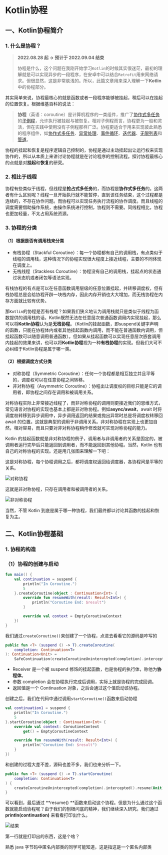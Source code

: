 # Kotlin协程

## 一、Kotlin协程简介

### 1. 什么是协程？

> **2022.08.28 起 -> 预计于 2022.09.04 结束**
>
> 协程是什么，这个问题在我刚开始学习`Kotlin`的时候其实很迷茫，最初的理解就是可以实现异步的一段程序，在安卓中可以结合`Retrofit`用来网络请求。但很显然，这是非常肤浅的。所以，此篇文章用来深入理解一下**Kotlin**中的协程部分。

其实简单来说，协程最核心的就是函数或者一段程序能够被挂起，稍后可以在挂起的位置恢复。根据维基百科的说法：

> **协程**（英语：coroutine）是计算机程序的一类组件，推广了[协作式多任务](https://zh.m.wikipedia.org/wiki/协作式多任务)的[子例程](https://zh.m.wikipedia.org/wiki/子例程)，允许执行被挂起与被恢复。相对子例程而言，协程更为一般和灵活，但在实践中使用没有子例程那样广泛。协程更适合于用来实现彼此熟悉的程序组件，如[协作式多任务](https://zh.m.wikipedia.org/wiki/协作式多任务)、[异常处理](https://zh.m.wikipedia.org/wiki/异常处理)、[事件循环](https://zh.m.wikipedia.org/wiki/事件循环)、[迭代器](https://zh.m.wikipedia.org/wiki/迭代器)、[无限列表](https://zh.m.wikipedia.org/wiki/惰性求值)和[管道](https://zh.m.wikipedia.org/wiki/管道_(软件))。

协程的挂起和恢复是程序逻辑自己控制的，协程是通过主动挂起出让运行权来实现协作的，所以从本质上来讲讨论协程就是在讨论程序的控制流程。探讨协程最核心的点就是对**挂起**和**恢复**的研究。

### 2. 相比于线程

协程有些类似于线程，但线程是**抢占式多任务**的，而协程是**协作式多任务**的。这两者有什么区别呢？线程一旦开始执行就不能暂停，直到该任务结束，这个过程都是连续的，不存在协作问题。而协程可以实现任务执行流程的协作调度。而且线程的调度需要借助操作系统，由操作系统进行控制，协程则不需要。同线程相比，协程也更加轻量，不太占用系统资源。

### 3. 协程的分类

#### （1）根据是否有调用栈来分类

+ 有栈协程（Stackful Coroutine）：每一个协程都有自己的调用栈，有点类似于线程的调用栈，这种情况下的协程实现很大程度上接近线程，主要的不同体现在调度上。
+ 无栈线程（Stackless Coroutine）：协程没有自己的调用栈，挂起点的状态通过状态机或者闭包等语法实现。

有栈协程的有点是可以在任意函数调用层级的任意位置挂起，并转移调度权，但有栈协程总是会给协程开辟一块栈内存，因此内存开销也大大增加，而无栈协程在内存方面就比较有优势。

那`Kotlin`的协程是否有栈呢？如果我们狭义地认为调用栈就只是类似于线程为函数提供的调用栈的话，Kotlin既然无法在任意层次普通函数调用内实现挂起，那么可以将**Kotlin协程**认为是**无栈协程**。（Kotlin的挂起函数，即suspend关键字声明的函数，只能在协程体内或者其他挂起函数内调用，而不能在普通函数内调用，但挂起函数可以随意调用普通函数）。但如果从挂起函数可以实现任意层次嵌套调用内挂起的效果来讲，也可以将**Kotlin协程**视为一种**有栈协程**的实现。但我们大可不必纠结于Kotlin协程是属于哪一类。

#### （2）根据调度方式分类

+ 对称协程（Symmetric Coroutine）：任何一个协程都是相互独立并且平等的，调度权可以在任意协程之间转移。
+ 非对称协程（Asymmetric Coroutine）：协程出让调度权的目标只能是它的调用者，即协程之间存在调用和被调用关系。

对称协程实际上非常接近线程了，而非对称协程的调用则更接近我们的思维方式，常见语言对协程的实现也基本上都是非对称协程。例如**async/await**，await 时将调度权转移到异步调用中，异步调用返回的结果或抛出异常时总是将调度权转移回 await 的位置。这就是典型的调用于非调用关系。非对称协程在实现上也更加自然，相对容易，而且只要对非对称协程稍作修改就可实现对称协程的能力。

Kotlin 的挂起函数就是非对称协程的例子，调用者与非调用者的关系是固定的，被调用者运行完毕后只能返回到调用者，而不能返回到其他协程。当然，Kotlin 也有自己的对称协程的实现。还是用几张图来理解一下吧：

这是对称协程，每个协程调用之后，都将调度权返回给调度器，各协程间是平等的关系。

![对称协程](https://pic1.zhimg.com/v2-1b5386fdeae8480977e7f9670c819ea0_r.jpg)

这就是非对称协程，只存在调用者和被调用者的关系。

![非对称协程](https://pic3.zhimg.com/80/v2-170ad18468256f3c05afb93895036fae_1440w.jpg)

当然，不管 Kotlin 到底是属于哪一种协程，我们最终都以讨论其函数的挂起和恢复为主。 

## 二、Kotlin协程基础

### 1. 协程的构造

### （1）协程的创建与启动

```kotlin
fun main() {
	val continuation = suspend {
    	println("In Coroutine.")
        5
    }.createCoroutine(object : Continuation<Int> {
        override fun resumeWith(result: Result<Int>) {
            println("Coroutine End: $result")
        }

        override val context = EmptyCoroutineContext
    })
}
```

我们通过`createCoroutine()`来创建了一个协程，点进去看看它的源码是咋写的

```kotlin
public fun <T> (suspend () -> T).createCoroutine(
    completion: Continuation<T>
): Continuation<Unit> =
    SafeContinuation(createCoroutineUnintercepted(completion).intercepted(), COROUTINE_SUSPENDED)
```

+ Receiver 是一个被 suspend 修饰的挂起函数，也是协程的执行体，称他为**协程体**。
+ 参数 completion 会在协程执行完成后调用，实际上就是协程的完成回调。
+ 返回值是一个 Continuation 对象，之后会通过这个值启动该协程。

创建之后，我们在代码中通过调用`startCoroutine()`函数来启动协程

```kotlin
val continuation1 = suspend {
    println("In Coroutine.")
    5
}.startCoroutine(object : Continuation<Int> {
    override val context: CoroutineContext
        get() = EmptyCoroutineContext

    override fun resumeWith(result: Result<Int>) {
        println("Coroutine End: $result")
    }
})
```

和创建的过程大差不差，源码也差不多，我们也来分析一下。

```kotlin
public fun <T> (suspend () -> T).startCoroutine(
    completion: Continuation<T>
) {
    createCoroutineUnintercepted(completion).intercepted().resume(Unit)
}
```

可以看到，最后通过 **resume() **函数来启动这个协程。但是为什么通过这个函数就能启动协程呢？由于我们的刨根问底的精神，我们继续深入研究。我们通过 **println(continuation)** 来看看打印出什么。

![结果](https://img-blog.csdnimg.cn/3390acb176d942a482cd59ce24fbcd37.png)

第一行就是打印出的东西，这是个啥？

熟悉 java 字节码中匿名内部类的同学可能知道，这是指这是一个匿名内部类
